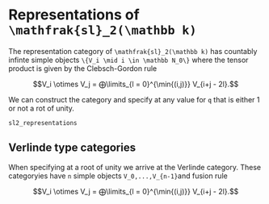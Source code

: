 # Representations of ``\mathfrak{sl}_2(\mathbb k)``

The representation category of ``\mathfrak{sl}_2(\mathbb k)`` has countably infinte
simple objects ``\{V_i \mid i \in \mathbb N_0\}`` where the tensor product is given by the 
Clebsch-Gordon rule

```math
V_i \otimes V_j = ⨁\limits_{l = 0}^{\min{(i,j)}} V_{i+j - 2l}.
```

We can construct the category and specify at any value for ``q`` that is either 1 or not 
a rot of unity.

```@docs; canonical = false
sl2_representations
````

## Verlinde type categories

When specifying at a root of unity we arrive at the Verlinde category. 
These categoryies have ``n`` simple objects ``V_0,...,V_{n-1}``and fusion rule 

```math
V_i \otimes V_j = ⨁\limits_{l = 0}^{\min{(i,j)}} V_{i+j - 2l}.
```